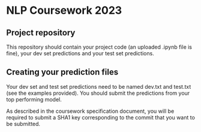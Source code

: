 # NLP Coursework 2023
  
## Project repository

This repository should contain your project code (an uploaded .ipynb file is fine), your dev set predictions and your test set predictions.

## Creating your prediction files

Your dev set and test set predictions need to be named dev.txt and test.txt (see the examples provided). You should submit the predictions from your top performing model.

As described in the coursework specification document, you will be required to submit a SHA1 key corresponding to the commit that you want to be submitted.                                                              
